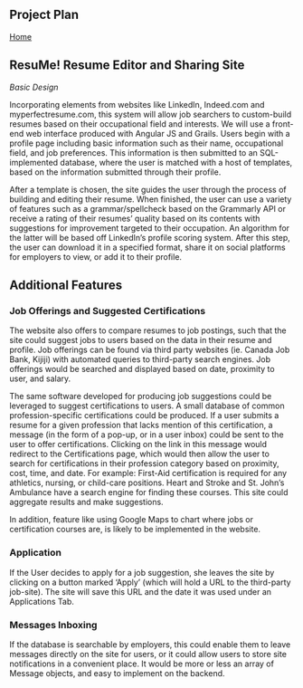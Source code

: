 ## Project Plan     

[Home](README.md)  

## ResuMe! Resume Editor and Sharing Site
 *Basic Design*
 
Incorporating elements from websites like LinkedIn, Indeed.com and myperfectresume.com, this system will allow job searchers to custom-build resumes based on their occupational field and interests. We will use a front-end web interface produced with Angular JS and Grails.  Users begin with a profile page including basic information such as their name, occupational field, and job preferences. This information is then submitted to an SQL-implemented database, where the user is matched with a host of templates, based on the information submitted through their profile. 

After a template is chosen, the site guides the user through the process of building and editing their resume.  When finished, the user can use a variety of features such as a grammar/spellcheck based on the Grammarly API or receive a rating of their resumes’ quality based on its contents with suggestions for improvement targeted to their occupation.  An algorithm for the latter will be based off LinkedIn’s profile scoring system. After this step, the user can download it in a specified format, share it on social platforms for employers to view, or add it to their profile. 


## Additional Features

### Job Offerings and Suggested Certifications

The website also offers to compare resumes to job postings, such that the site could suggest jobs to users based on the data in their resume and profile. Job offerings can be found via third party websites (ie. Canada Job Bank, Kijiji) with automated queries to third-party search engines. Job offerings would be searched and displayed based on date, proximity to user, and salary.

The same software developed for producing job suggestions could be leveraged to suggest certifications to users.  A small database of common profession-specific certifications could be produced. If a user submits a resume for a given profession that lacks mention of this certification, a message (in the form of a pop-up, or in a user inbox) could be sent to the user to offer certifications. Clicking on the link in this message would redirect to the Certifications page, which would then allow the user to search for certifications in their profession category based on proximity, cost, time, and date. For example: First-Aid certification is required for any athletics, nursing, or child-care positions. Heart and Stroke and St. John’s Ambulance have a search engine for finding these courses. This site could aggregate results and make suggestions.

In addition, feature like using Google Maps to chart where jobs or certification courses are, is likely to be implemented in the website.


### Application

If the User decides to apply for a job suggestion, she leaves the site by clicking on a button marked ‘Apply’ (which will hold a URL to the third-party job-site).  The site will save this URL and the date it was used under an Applications Tab. 


### Messages Inboxing

If the database is searchable by employers, this could enable them to leave messages directly on the site for users, or it could allow users to store site notifications in a convenient place.  It would be more or less an array of Message objects, and easy to implement on the backend.
